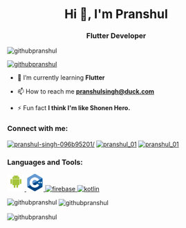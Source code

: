 <h1 align="center">Hi 👋, I'm Pranshul </h1>
<h3 align="center">Flutter Developer </h3>

<p align="left"> <img src="https://komarev.com/ghpvc/?username=githubpranshul&label=Profile%20views&color=0e75b6&style=flat" alt="githubpranshul" /> </p>

<p align="left"> <a href="https://github.com/ryo-ma/github-profile-trophy"><img src="https://github-profile-trophy.vercel.app/?username=githubpranshul" alt="githubpranshul" /></a> </p>

- 🌱 I’m currently learning **Flutter**

- 📫 How to reach me **pranshulsingh@duck.com**

- ⚡ Fun fact **I think I'm like Shonen Hero.**

<h3 align="left">Connect with me:</h3>
<p align="left">
<a href="https://linkedin.com/in/pranshul-singh-096b95201/" target="blank"><img align="center" src="https://raw.githubusercontent.com/rahuldkjain/github-profile-readme-generator/master/src/images/icons/Social/linked-in-alt.svg" alt="pranshul-singh-096b95201/" height="30" width="40" /></a>
<a href="https://codeforces.com/profile/pranshul_01" target="blank"><img align="center" src="https://raw.githubusercontent.com/rahuldkjain/github-profile-readme-generator/master/src/images/icons/Social/codeforces.svg" alt="pranshul_01" height="30" width="40" /></a>
<a href="https://www.leetcode.com/pranshul_01" target="blank"><img align="center" src="https://raw.githubusercontent.com/rahuldkjain/github-profile-readme-generator/master/src/images/icons/Social/leet-code.svg" alt="pranshul_01" height="30" width="40" /></a>
</p>

<h3 align="left">Languages and Tools:</h3>
<p align="left"> <a href="https://developer.android.com" target="_blank" rel="noreferrer"> <img src="https://raw.githubusercontent.com/devicons/devicon/master/icons/android/android-original-wordmark.svg" alt="android" width="40" height="40"/> </a> <a href="https://www.w3schools.com/cpp/" target="_blank" rel="noreferrer"> <img src="https://raw.githubusercontent.com/devicons/devicon/master/icons/cplusplus/cplusplus-original.svg" alt="cplusplus" width="40" height="40"/> </a> <a href="https://firebase.google.com/" target="_blank" rel="noreferrer"> <img src="https://www.vectorlogo.zone/logos/firebase/firebase-icon.svg" alt="firebase" width="40" height="40"/> </a> <a href="https://kotlinlang.org" target="_blank" rel="noreferrer"> <img src="https://www.vectorlogo.zone/logos/kotlinlang/kotlinlang-icon.svg" alt="kotlin" width="40" height="40"/> </a> </p>

<p><img align="left" src="https://github-readme-stats.vercel.app/api/top-langs?username=githubpranshul&show_icons=true&locale=en&layout=compact" alt="githubpranshul" /></p>

<p>&nbsp;<img align="center" src="https://github-readme-stats.vercel.app/api?username=githubpranshul&show_icons=true&locale=en" alt="githubpranshul" /></p>

<p><img align="center" src="https://github-readme-streak-stats.herokuapp.com/?user=githubpranshul&" alt="githubpranshul" /></p>



